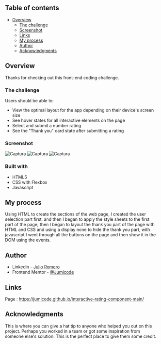 
## Table of contents

- [Overview](#overview)
  - [The challenge](#the-challenge)
  - [Screenshot](#screenshot)
  - [Links](#links)
  - [My process](#my-process)
  - [Author](#author)
  - [Acknowledgments](#acknowledgments)


## Overview

Thanks for checking out this front-end coding challenge.

### The challenge

Users should be able to:

- View the optimal layout for the app depending on their device's screen size
- See hover states for all interactive elements on the page
- Select and submit a number rating
- See the "Thank you" card state after submitting a rating

### Screenshot

![Captura](Captura.JPG)
![Captura](Captura2.JPG)
![Captura](Captura3.JPG)


### Built with

-  HTML5
-  CSS with Flexbox
-  Javascript


## My process

Using HTML to create the sections of the web page, I created the user selection part first, and then I began to apply the style sheets to the first part of the page, then I began to layout the thank you part of the page with HTML and CSS and using a display none to hide the thank you part, with javascript I went through all the buttons on the page and then show it in the DOM using the events.



## Author

- Linkedin - [Julio Romero](https://www.linkedin.com/in/julio-romero-582143242/)
- Frontend Mentor - [@Jumicode](https://www.frontendmentor.io/profile/yourusername)

## Links

Page : https://jumicode.github.io/interactive-rating-component-main/

## Acknowledgments

This is where you can give a hat tip to anyone who helped you out on this project. Perhaps you worked in a team or got some inspiration from someone else's solution. This is the perfect place to give them some credit.
